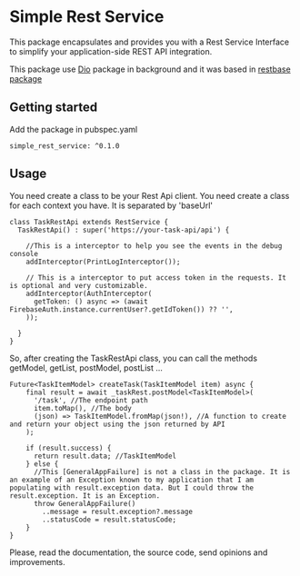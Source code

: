 # Simple Rest Service

This package encapsulates and provides you with a Rest Service Interface to simplify your application-side REST API integration.

This package use [Dio](https://pub.dev/packages/dio) package in background and it was based in [restbase package](https://pub.dev/packages/restbase)

## Getting started

Add the package in pubspec.yaml

```
simple_rest_service: ^0.1.0
```

## Usage

You need create a class to be your Rest Api client.
You need create a class for each context you have. It is separated by 'baseUrl'

```
class TaskRestApi extends RestService {
  TaskRestApi() : super('https://your-task-api/api') { 
    
    //This is a interceptor to help you see the events in the debug console
    addInterceptor(PrintLogInterceptor()); 
    
    // This is a interceptor to put access token in the requests. It is optional and very customizable.
    addInterceptor(AuthInterceptor( 
      getToken: () async => (await FirebaseAuth.instance.currentUser?.getIdToken()) ?? '',
    ));

  }
}
```

So, after creating the TaskRestApi class, you can call the methods
getModel, getList, postModel, postList ...

```
Future<TaskItemModel> createTask(TaskItemModel item) async {
    final result = await _taskRest.postModel<TaskItemModel>(
      '/task', //The endpoint path
      item.toMap(), //The body
      (json) => TaskItemModel.fromMap(json!), //A function to create and return your object using the json returned by API
    );

    if (result.success) {
      return result.data; //TaskItemModel
    } else {
      //This [GeneralAppFailure] is not a class in the package. It is an example of an Exception known to my application that I am populating with result.exception data. But I could throw the result.exception. It is an Exception.
      throw GeneralAppFailure() 
        ..message = result.exception?.message
        ..statusCode = result.statusCode;
    }
}
```

Please, read the documentation, the source code, send opinions and improvements.
